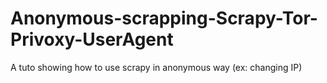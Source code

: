 # Anonymous-scrapping-Scrapy-Tor-Privoxy-UserAgent
A tuto showing how to use scrapy in anonymous way (ex: changing IP)

